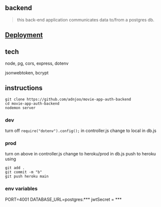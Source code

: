 ## backend

> this back-end application communicates data to/from a postgres db.

## [Deployment](https://polar-waters-71760.herokuapp.com/)

## tech

node, pg, cors, express, dotenv

jsonwebtoken, bcrypt

## instructions

```
git clone https://github.com/adnjoo/movie-app-auth-backend
cd movie-app-auth-backend
nodemon server
```

### dev

turn off `require("dotenv").config();` in controller.js
change to local in db.js 

### prod 

turn on above in controller.js
change to heroku/prod in db.js 
push to heroku using 
```
git add . 
git commit -m "b"
git push heroku main
```

### env variables
PORT=4001
DATABASE_URL=postgres:***
jwtSecret = ***